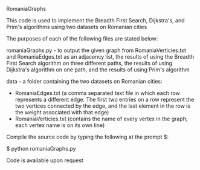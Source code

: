 RomaniaGraphs

This code is used to implement the Breadth First Search, Dijkstra's, and Prim's algorithms using two datasets on Romanian cities

The purposes of each of the following files are stated below:


romaniaGraphs.py - to output the given graph from RomaniaVerticies.txt and RomaniaEdges.txt as an adjacency list, the results of
                   using the Breadth First Search algorithm on three different paths, the results of using Dijkstra's algorithm
                   on one path, and the results of using Prim's algorithm

data - a folder containing the two datasets on Romanian cities: 
  - RomaniaEdges.txt  (a comma separated text file in which each row represents a different edge. The first two entries on a row
                       represent the two vertices connected by the edge, and the last element in the row is the weight associated 
                       with that edge)
  - RomaniaVerticies.txt  (contains the name of every vertex in the graph; each vertex name is on its own line)


Compile the source code by typing the following at the prompt $:

$ python romaniaGraphs.py

Code is available upon request
